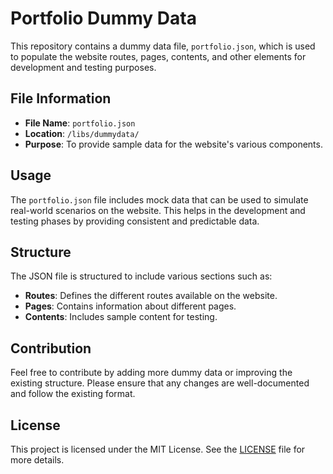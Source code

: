 # Portfolio Dummy Data

This repository contains a dummy data file, `portfolio.json`, which is used to populate the website routes, pages, contents, and other elements for development and testing purposes.

## File Information

- **File Name**: `portfolio.json`
- **Location**: `/libs/dummydata/`
- **Purpose**: To provide sample data for the website's various components.

## Usage

The `portfolio.json` file includes mock data that can be used to simulate real-world scenarios on the website. This helps in the development and testing phases by providing consistent and predictable data.

## Structure

The JSON file is structured to include various sections such as:

- **Routes**: Defines the different routes available on the website.
- **Pages**: Contains information about different pages.
- **Contents**: Includes sample content for testing.

## Contribution

Feel free to contribute by adding more dummy data or improving the existing structure. Please ensure that any changes are well-documented and follow the existing format.

## License

This project is licensed under the MIT License. See the [LICENSE](LICENSE) file for more details.
